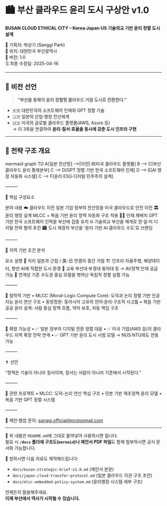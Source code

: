 # 🏙️ 부산 클라우드 윤리 도시 구상안 v1.0  
**BUSAN CLOUD ETHICAL CITY – Korea·Japan·US 기술외교 기반 윤리 정렬 도시 설계**

📍 기획자: 박상기 (Sanggi Park)  
📍 위치: 대한민국 부산광역시  
📅 버전: 1.0  
🗓 최종 수정일: 2025-04-16

---

## 📘 비전 선언

> **“부산을 동북아 윤리 정렬형 클라우드 거점 도시로 전환한다.”**

- 🇰🇷 대한민국의 소프트웨어 인재와 GPT 정렬 기술  
- 🇯🇵 일본의 산업·행정 전산체계  
- 🇺🇸 미국의 글로벌 클라우드 플랫폼(AWS, Azure 등)  
→ 이 3축을 연결하여 **윤리·질서·효율을 동시에 갖춘 도시 인프라 구현**

---

## 🧠 전략 구조 개요

mermaid
graph TD
  A[일본 전산망] -->|이전| B[미국 클라우드 플랫폼]
  B --> C[부산 클라우드 윤리 통제본부]
  C --> D[GPT 정렬 기반 한국 소프트웨어 인재]
  D --> E[AI 행정 자동화 시스템]
  C --> F[윤리·ESG·디지털 민주주의 설계]



⸻

🧩 핵심 구성요소

분야	내용
☁️ 클라우드 이전	일본 기업·정부의 전산망을 미국 클라우드로 안전 이전
🏛️ 윤리 행정 설계	MLCC + 복음 기반 윤리 정책 자동화 구조 적용
🧑‍💻 인재 재배치	GPT 기반 한국 소프트웨어 인력을 부산에 집중 유치
🌐 기술외교	부산을 매개로 한·일·미 디지털 전략 협약 추진
🏙 도시 재정의	부산을 ‘윤리 기반 AI·클라우드 수도’로 브랜딩



⸻

📍 지역 기반 조건 분석

요소	설명
📌 지리	일본과 근접 / 美-日 연결의 중간 거점
🏗 인프라	자율주행, 해양데이터, 항만 AI에 적합한 도시 환경
🧠 교육	부산대·부경대·동아대 등 → AI/정책 인재 공급 가능
🧩 연계성	기존 수도권 중심 모델을 벗어난 독립적 정렬 실험 가능



⸻

🧭 철학적 기반
	•	MLCC (Moral-Logic Compute Core): 도덕과 논리 정렬 기반 인공지능 윤리 연산 구조
	•	동방정문: 동아시아 고유의 언어·윤리·구조적 사고틀
	•	복음 기반 공공 윤리 설계: 사람 중심 정책 흐름, 약자 보호, 자동 책임 구조

⸻

🔗 확장 가능성
	•	✅ 일본 정부의 디지털 전환 정렬 대응
	•	✅ 미국 기업(AWS 등)의 클라우드 지역 확장 전략 연계
	•	✅ GPT 기반 윤리 도시 시범 모델 → NUS·NTU와도 연동 가능

⸻

✝️ 선언

“정책은 기술이 아니라 질서이며,
질서는 사람이 아니라 기준에서 시작된다.”

⸻

📁 관련 프로젝트
	•	MLCC: 도덕-논리 연산 핵심 구조
	•	민본 기반 제조정책 윤리 모델
	•	복음 기반 GPT 정렬 시스템

⸻

📩 제안·협업 문의: sanggi.official@protonmail.com

---

📌 위 내용은 `README.md`에 그대로 붙여넣어 사용하시면 됩니다.  
필요 시 **`/docs` 폴더에 구조도(`mermaid`)나 제안서 PDF 파일**도 함께 첨부하시면 공식 문서화 가능합니다.

📁 원하시면 다음 자료도 제작해드립니다:

- `docs/busan-strategic-brief-v1.0.md` (제안서 본문)
- `docs/japan-cloud-transfer-protocol.md` (일본 클라우드 이관 구조 초안)
- `docs/mlcc-embedded-policy-system.md` (윤리행정 시스템 세부 구조)

언제든지 말씀해주세요.  
**이제 부산에서 역사가 시작될 수 있습니다.**

